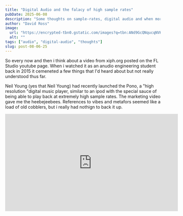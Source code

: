 ```yaml
---
title: "Digital Audio and the falacy of high sample rates"
pubDate: 2025-06-08
description: "Some thoughts on sample-rates, digital audio and when more isn't necesarily more."
author: "David Ross"
image:
  url: "https://encrypted-tbn0.gstatic.com/images?q=tbn:ANd9GcQNqucqNVHSKKw6jfXFGZEEOuO83FW1qIp8uw&s"
  alt: ""
tags: ["audio", "digital-audio", "thoughts"]
slug: post-08-06-25
---
```


So every now and then i think about a video from xiph.org posted on the FL Studio youtube page.
When i watched it as an anudio engineering student back in 2015 it cemeneted a few things that I'd heard about but not really understood thus far.

Neil Young (yes that Neil Young) had recently launched the Pono, a "high resolution "digital music player, similar to an ipod with the special sauce of being able to play back at extremely high sample rates. The marketing video gave me the heebejeebees. References to vibes and metafors seemed like a load of old cobblers, but i really had nothign to back it up.

<iframe width="560" height="315" src="https://www.youtube.com/embed/cIQ9IXSUzuM" title="YouTube video player" frameborder="0" allowfullscreen></iframe>

